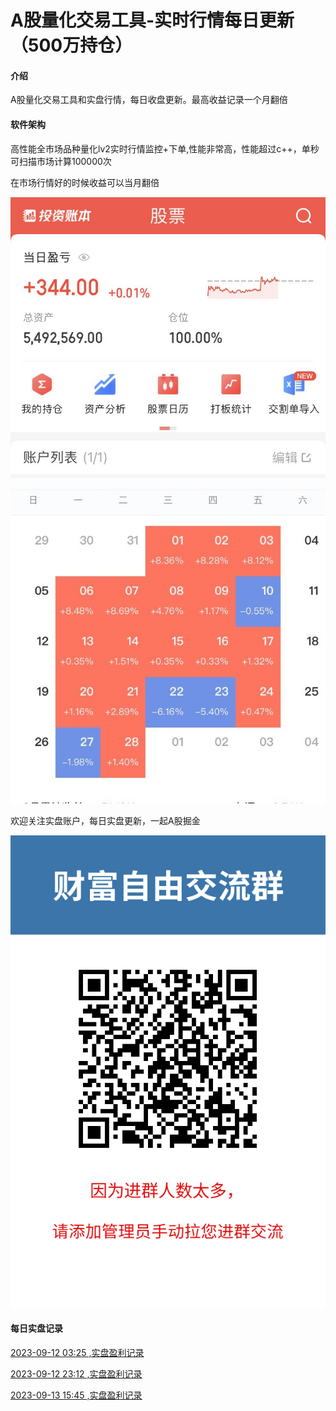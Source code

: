 # A股量化交易工具-实时行情每日更新（500万持仓）

#### 介绍
A股量化交易工具和实盘行情，每日收盘更新。最高收益记录一个月翻倍

#### 软件架构
高性能全市场品种量化lv2实时行情监控+下单,性能非常高，性能超过c++，单秒可扫描市场计算100000次

在市场行情好的时候收益可以当月翻倍

![500万实盘账户](实盘.jpg)

![量化最高收益当月翻倍](一个月翻倍.jpg)

欢迎关注实盘账户，每日实盘更新，一起A股掘金

![实盘账户每日更新](关注实盘.png)

#### 每日实盘记录

[2023-09-12 03:25 ,实盘盈利记录](https://zhuanlan.zhihu.com/p/655689263)

[2023-09-12 23:12 ,实盘盈利记录](https://zhuanlan.zhihu.com/p/655902393)

[2023-09-13 15:45 ,实盘盈利记录](https://zhuanlan.zhihu.com/p/656037850)